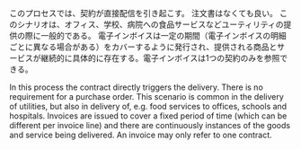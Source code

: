 このプロセスでは、契約が直接配信を引き起こす。 注文書はなくても良い。 このシナリオは、オフィス、学校、病院への食品サービスなどユーティリティの提供の際に一般的である。 電子インボイスは一定の期間（電子インボイスの明細ごとに異なる場合がある）をカバーするように発行され、提供される商品とサービスが継続的に具体的に存在する。電子インボイスは1つの契約のみを参照できる。  

In this process the contract directly triggers the delivery. There is no requirement for a purchase order. This scenario is common in the delivery of utilities, but also in delivery of, e.g. food services to offices, schools and hospitals. Invoices are issued to cover a fixed period of time (which can be different per invoice line) and there are continuously instances of the goods and service being delivered. An invoice may only refer to one contract.  
